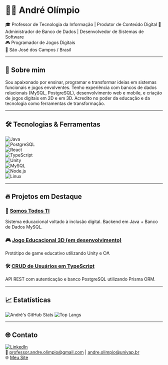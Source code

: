 # 👨‍💻 André Olímpio

🎓 Professor de Tecnologia da Informação | Produtor de Conteúdo Digital
🧠 Administrador de Banco de Dados | Desenvolvedor de Sistemas de Software  
🎮 Programador de Jogos Digitais  
📍 São José dos Campos / Brasil

---

## 🚀 Sobre mim

Sou apaixonado por ensinar, programar e transformar ideias em sistemas funcionais e jogos envolventes. Tenho experiência com bancos de dados relacionais (MySQL, PostgreSQL), desenvolvimento web e mobile, e criação de jogos digitais em 2D e em 3D. 
Acredito no poder da educação e da tecnologia como ferramentas de transformação.

---

## 🛠️ Tecnologias & Ferramentas

![Java](https://img.shields.io/badge/-Java-ED8B00?style=flat&logo=java)  
![PostgreSQL](https://img.shields.io/badge/-PostgreSQL-336791?style=flat&logo=postgresql)  
![React](https://img.shields.io/badge/-React-61DAFB?style=flat&logo=react)  
![TypeScript](https://img.shields.io/badge/-TypeScript-007ACC?style=flat&logo=typescript)  
![Unity](https://img.shields.io/badge/-Unity-000000?style=flat&logo=unity)  
![MySQL](https://img.shields.io/badge/-MySQL-4479A1?style=flat&logo=mysql)  
![Node.js](https://img.shields.io/badge/-Node.js-339933?style=flat&logo=node.js)  
![Linux](https://img.shields.io/badge/-Linux-FCC624?style=flat&logo=linux)

---

## 🔥 Projetos em Destaque

### 🎯 [Somos Todos TI](https://github.com/andreolimpio/somostodosti)
Sistema educacional voltado à inclusão digital. Backend em Java + Banco de Dados MySQL.

### 🎮 [Jogo Educacional 3D (em desenvolvimento)](https://github.com/andreolimpio/jogo-educacional)
Protótipo de game educativo utilizando Unity e C#.

### 🛠️ [CRUD de Usuários em TypeScript](https://github.com/andreolimpio/crud-usuarios-ts)
API REST com autenticação e banco PostgreSQL utilizando Prisma ORM.

---

## 📈 Estatísticas

![André's GitHub Stats](https://github-readme-stats.vercel.app/api?username=andreolimpio&show_icons=true&theme=radical)
![Top Langs](https://github-readme-stats.vercel.app/api/top-langs/?username=andreolimpio&layout=compact&theme=radical)

---

## 🌐 Contato

[![LinkedIn](https://img.shields.io/badge/-LinkedIn-blue?logo=linkedin&logoColor=white)](https://www.linkedin.com/in/andreolimpio)  
📧 professor.andre.olimpio@gmail.com | andre.olimpio@univap.br  
🌐 [Meu Site](https://somostodosti.com.br)


